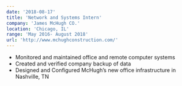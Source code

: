 ```yaml
---
date: '2018-08-17'
title: 'Network and Systems Intern'
company: 'James McHugh CO.'
location: 'Chicago, IL'
range: 'May 2016- August 2018'
url: 'http://www.mchughconstruction.com/'
---
```


- Monitored and maintained office and remote computer systems
- Created and verified company backup of data
- Designed and Configured McHugh’s new office infrastructure in Nashville, TN
